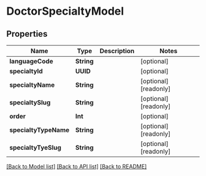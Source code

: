 # DoctorSpecialtyModel

## Properties
Name | Type | Description | Notes
------------ | ------------- | ------------- | -------------
**languageCode** | **String** |  | [optional] 
**specialtyId** | **UUID** |  | [optional] 
**specialtyName** | **String** |  | [optional] [readonly] 
**specialtySlug** | **String** |  | [optional] [readonly] 
**order** | **Int** |  | [optional] 
**specialtyTypeName** | **String** |  | [optional] [readonly] 
**specialtyTyeSlug** | **String** |  | [optional] [readonly] 

[[Back to Model list]](../README.md#documentation-for-models) [[Back to API list]](../README.md#documentation-for-api-endpoints) [[Back to README]](../README.md)


